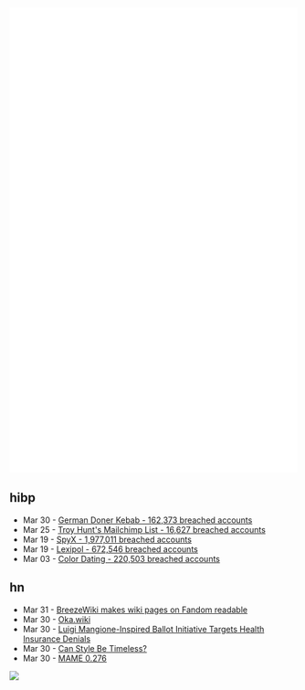 ![Metrics](https://raw.githubusercontent.com/phixion/phixion/master/metrics.svg)

## hibp

<!--
for https://github.com/phixion/phixion/blob/main/.github/workflows/feeds.yml
-->
<!--START_SECTION:haveibeenpwnd-->
- Mar 30 - [German Doner Kebab - 162,373 breached accounts](https://haveibeenpwned.com/PwnedWebsites#GermanDonerKebab)
- Mar 25 - [Troy Hunt's Mailchimp List - 16,627 breached accounts](https://haveibeenpwned.com/PwnedWebsites#TroyHuntMailchimpList)
- Mar 19 - [SpyX - 1,977,011 breached accounts](https://haveibeenpwned.com/PwnedWebsites#SpyX)
- Mar 19 - [Lexipol - 672,546 breached accounts](https://haveibeenpwned.com/PwnedWebsites#Lexipol)
- Mar 03 - [Color Dating - 220,503 breached accounts](https://haveibeenpwned.com/PwnedWebsites#ColorDating)
<!--END_SECTION:haveibeenpwnd-->

## hn

<!--
for https://github.com/phixion/phixion/blob/main/.github/workflows/feeds.yml
-->
<!--START_SECTION:hn-->
- Mar 31 - [BreezeWiki makes wiki pages on Fandom readable](https://breezewiki.com/)
- Mar 30 - [Oka.wiki](https://oka.wiki/)
- Mar 30 - [Luigi Mangione-Inspired Ballot Initiative Targets Health Insurance Denials](https://www.newsweek.com/luigi-mangione-inspired-ballot-initiative-targets-health-insurance-denials-2052789)
- Mar 30 - [Can Style Be Timeless?](https://www.mrporter.com/en-gb/journal/fashion/derek-guy-timeless-style-25197344)
- Mar 30 - [MAME 0.276](https://www.mamedev.org/?p=549)
<!--END_SECTION:hn-->

<!--
for https://yhype.me
-->
![](https://hit.yhype.me/github/profile?user_id=13013670)
